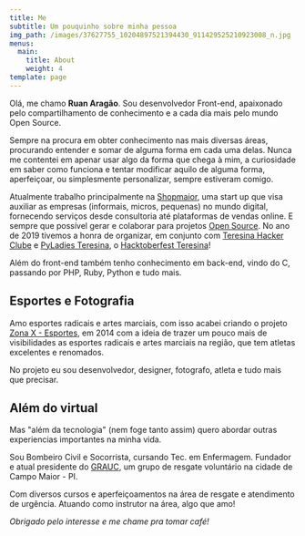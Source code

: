```yaml
---
title: Me
subtitle: Um pouquinho sobre minha pessoa
img_path: /images/37627755_10204897521394430_911429525210923008_n.jpg
menus:
  main:
    title: About
    weight: 4
template: page
---
```

Olá, me chamo **Ruan Aragão**. Sou desenvolvedor Front-end, apaixonado pelo compartilhamento de conhecimento e a cada dia mais pelo mundo Open Source.

Sempre na procura em obter conhecimento nas mais diversas áreas, procurando entender e somar de alguma forma em cada uma delas. Nunca me contentei em apenar usar algo da forma que chega à mim, a curiosidade em saber como funciona e tentar modificar aquilo de alguma forma, aperfeiçoar, ou simplesmente personalizar, sempre estiveram comigo. 

Atualmente trabalho principalmente na [Shopmaior](https://shopmaior.com.br), uma start up que visa auxiliar as empresas (informais, micros, pequenas) no mundo digital, fornecendo serviços desde consultoria até plataformas de vendas online. E sempre que possível gerar e colaborar para projetos [Open Source](https://github.com/shopmaior). No ano de 2019 tivemos a honra de organizar, em conjunto com [Teresina Hacker Clube](https://teresinahc.github.io) e [PyLadies Teresina](https://pyladiesteresina.github.io), o [Hacktoberfest Teresina](https://hacktoberfest.shopmaior.com.br)!

Além do front-end também tenho conhecimento em back-end, vindo do C, passando por PHP, Ruby, Python e tudo mais.

## Esportes e Fotografia 

Amo esportes radicais e artes marciais, com isso acabei criando o projeto [Zona X - Esportes](https://facebook.com/zxesportes), em 2014 com a ideia de trazer um pouco mais de visibilidades as esportes radicais e artes marciais na região, que tem atletas excelentes e renomados.

No projeto eu sou desenvolvedor, designer, fotografo, atleta e tudo mais que precisar. 

## Além do virtual

Mas "além da tecnologia" (nem foge tanto assim) quero abordar outras experiencias importantes na minha vida.

Sou Bombeiro Civil e Socorrista, cursando Tec. em Enfermagem. Fundador e atual presidente do [GRAUC](https://grauc.github.io/), um grupo de resgate voluntário na cidade de Campo Maior - PI.

Com diversos cursos e aperfeiçoamentos na área de resgate e atendimento de urgência. Atuando como instrutor na área, algo que amo!

_Obrigado pelo interesse e me chame pra tomar café!_
